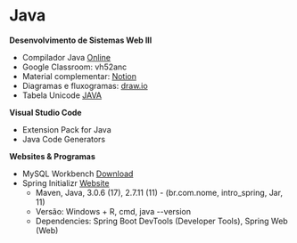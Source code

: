 # Java
<b>Desenvolvimento de Sistemas Web III</b>

* Compilador Java <a href="https://www.online-java.com/"> Online </a>
* Google Classroom: vh52anc
* Material complementar: <a href="https://fishy-ostrich-493.notion.site/Desenvolvimento-de-sistemas-Web-III-8493e6a9372e4347a06a9a01b7f60106"> Notion </a>
* Diagramas e fluxogramas: <a href="https://draw.io"> draw.io </a>
* Tabela Unicode <a href="https://andersonneto.blogspot.com/2014/04/tabela-unicode-java.html"> JAVA </a>

<b> Visual Studio Code </b>
* Extension Pack for Java
* Java Code Generators

<b> Websites & Programas </b>
* MySQL Workbench <a href="https://www.mysql.com/products/workbench/"> Download </a>
* Spring Initializr <a href="https://start.spring.io/"> Website </a>
  * Maven, Java, 3.0.6 (17), 2.7.11 (11) - (br.com.nome, intro_spring, Jar, 11)
  * Versão: Windows + R, cmd, java --version
  * Dependencies: Spring Boot DevTools (Developer Tools), Spring Web (Web)

<!--

https://astah.net/pricing/academic/

https://www.4devs.com.br/

-->
